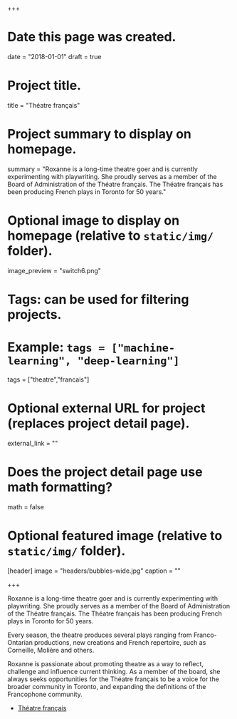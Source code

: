 +++
# Date this page was created.
date = "2018-01-01"
draft = true
# Project title.
title = "Théatre français"

# Project summary to display on homepage.
summary = "Roxanne is a long-time theatre goer and is currently experimenting with playwriting. She proudly serves as a member of the Board of Administration of the Théatre français. The Théatre français has been producing French plays in Toronto for 50 years."

# Optional image to display on homepage (relative to `static/img/` folder).
image_preview = "switch6.png"

# Tags: can be used for filtering projects.
# Example: `tags = ["machine-learning", "deep-learning"]`
tags = ["theatre","francais"]

# Optional external URL for project (replaces project detail page).
external_link = ""

# Does the project detail page use math formatting?
math = false

# Optional featured image (relative to `static/img/` folder).
[header]
image = "headers/bubbles-wide.jpg"
caption = ""

+++

Roxanne is a long-time theatre goer and is currently experimenting with playwriting. She proudly serves as a member of the Board of Administration of the Théatre français. The Théatre français has been producing French plays in Toronto for 50 years. 

Every season, the theatre produces several plays ranging from Franco-Ontarian productions, new creations and French repertoire, such as Corneille, Molière and others. 

Roxanne is passionate about promoting theatre as a way to reflect, challenge and influence current thinking. As a member of the board, she always seeks opportunities for the Théatre français to be a voice for the broader community in Toronto, and expanding the definitions of the Francophone community.



- [Théatre français](http://theatrefrancais.com/)
